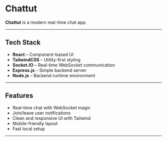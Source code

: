 # Chattut

**Chattut** is a modern real-time chat app.

---


## Tech Stack

- **React** – Component-based UI
- **TailwindCSS** – Utility-first styling
- **Socket.IO** – Real-time WebSocket communication
- **Express.js** – Simple backend server
- **Node.js** – Backend runtime environment

---

##  Features

-  Real-time chat with WebSocket magic
-  Join/leave user notifications
-  Clean and responsive UI with Tailwind
-  Mobile-friendly layout
-  Fast local setup

---

